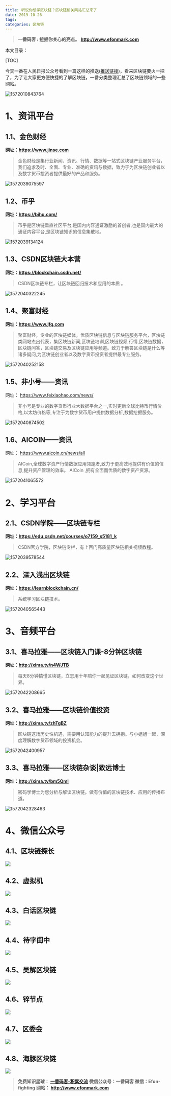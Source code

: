 ```yaml
---
title: 听说你想学区块链？区块链相关网站汇总来了
date: 2019-10-26
tags: 
categories: 区块链
---
```


> **一番码客 : 挖掘你关心的亮点。**
> **http://www.efonmark.com**

本文目录：

[TOC]

今天一番在人民日报公众号看到一篇这样的推送([推送链接](https://mp.weixin.qq.com/s/fTqleybScxxoE_aXnigk8g))，看来区块链要火一把了，为了让大家更方便快捷的了解区块链，一番分类整理汇总了区块链领域的一些网站。

![1572010843764](2019-10-26-听说你想学区块链？区块链相关网站汇总来了/01.jpg)

<!--more-->

# 1、资讯平台

## 1.1、金色财经

**网址：https://www.jinse.com**

> 金色财经是集行业新闻、资讯、行情、数据等一站式区块链产业服务平台，我们追求及时、全面、专业、准确的资讯与数据，致力于为区块链创业者以及数字货币投资者提供最好的产品和服务。

![1572039075597](2019-10-26-听说你想学区块链？区块链相关网站汇总来了/02.jpg)

## 1.2、币乎

**网址：https://bihu.com/**

>  币乎是区块链垂直社区平台,是国内内容通证激励的首创者,也是国内最大的通证内容平台,是区块链知识的信息集散地。

![1572039134124](2019-10-26-听说你想学区块链？区块链相关网站汇总来了/03.jpg)

## 1.3、CSDN区块链大本营

**网址：https://blockchain.csdn.net/**

>  CSDN区块链专栏，让区块链回归技术和应用的本质 。

![1572040322245](2019-10-26-听说你想学区块链？区块链相关网站汇总来了/06.jpg)

## 1.4、聚富财经

**网址：https://www.jfq.com**

> 聚富财经，专业的区块链媒体，优质区块链信息与区块链服务平台，区块链类网站杰出代表，集区块链新闻,区块链培训,区块链视频,行情,区块链数据，区块链问答，区块链交易及区块链应用等频道。致力于解答区块链是什么等诸多疑问,为区块链创业者以及数字货币投资者提供最专业服务。

![1572040252158](2019-10-26-听说你想学区块链？区块链相关网站汇总来了/05.jpg)

## 1.5、非小号——资讯

网址： https://www.feixiaohao.com/news/ 

>  非小号是专业的数字货币行业大数据平台之一,实时更新全球比特币行情价格,以太坊价格等,专注于为数字货币用户提供数据分析,数据挖掘服务。 

![1572040874502](2019-10-26-听说你想学区块链？区块链相关网站汇总来了/08.jpg)

## 1.6、AICOIN——资讯

网址： https://www.aicoin.cn/news/all 

>  AICoin,全球数字资产行情数据应用领跑者,致力于更高效地提供有价值的信息,提升资产管理的效率。 AICoin ,拥有全面而优质的数字资产资源。

![1572041065572](2019-10-26-听说你想学区块链？区块链相关网站汇总来了/09.jpg)



# 2、学习平台

## 2.1、CSDN学院——区块链专栏

**网址：https://edu.csdn.net/courses/o7159_s5181_k**

> CSDN官方学院，区块链专栏，有上百门高质量区块链相关视频教程。

![1572039578544](2019-10-26-听说你想学区块链？区块链相关网站汇总来了/04.jpg)



## 2.2、深入浅出区块链

**网址：https://learnblockchain.cn/** 

> 系统学习区块链技术。

![1572040565443](2019-10-26-听说你想学区块链？区块链相关网站汇总来了/07.jpg)



# 3、音频平台

## 3.1、喜马拉雅——区块链入门课-8分钟区块链

**网址：http://xima.tv/n4WJTB** 

>  每天8分钟搞懂区块链，立志用十年陪你一起见证区块链，如何改变这个世界。 

![1572042208665](2019-10-26-听说你想学区块链？区块链相关网站汇总来了/10.jpg)

## 3.2、喜马拉雅——区块链价值投资

**网址：http://xima.tv/zhTgBZ**

> 区块链这场历史性机遇，需要用认知能力的提升去拥抱。与小姐姐一起，深度理解数字货币领域的投资机会。

![1572042400957](2019-10-26-听说你想学区块链？区块链相关网站汇总来了/12.jpg)

## 3.3、喜马拉雅——区块链杂谈|致远博士

**网址：http://xima.tv/bm5Qml**

>  密码学博士为您分析与解读区块链。做有价值的区块链技术、应用的传播布道。 

![1572042328463](2019-10-26-听说你想学区块链？区块链相关网站汇总来了/11.jpg)

# 4、微信公众号

## 4.1、区块链探长

![](2019-10-26-听说你想学区块链？区块链相关网站汇总来了/13.png)

## 4.2、虚拟机

![](2019-10-26-听说你想学区块链？区块链相关网站汇总来了/14.png)

## 4.3、白话区块链

![](2019-10-26-听说你想学区块链？区块链相关网站汇总来了/15.png)

## 4.4、待字闺中

![](2019-10-26-听说你想学区块链？区块链相关网站汇总来了/16.png)

## 4.5、吴解区块链

![](2019-10-26-听说你想学区块链？区块链相关网站汇总来了/17.png)

## 4.6、锌节点

![](2019-10-26-听说你想学区块链？区块链相关网站汇总来了/18.png)

## 4.7、区委会

![](2019-10-26-听说你想学区块链？区块链相关网站汇总来了/19.png)

## 4.8、海豚区块链

![](2019-10-26-听说你想学区块链？区块链相关网站汇总来了/20.png)



> **免费知识星球： [一番码客-积累交流]([wwww](https://t.zsxq.com/NRVBURr))**
> **微信公众号：一番码客**
> **微信：Efon-fighting**
> **网站： http://www.efonmark.com**